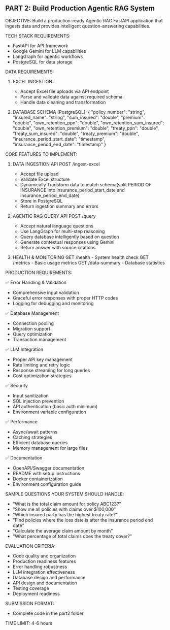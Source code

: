 
## PART 2: Build Production Agentic RAG System

OBJECTIVE:
Build a production-ready Agentic RAG FastAPI application that ingests data 
and provides intelligent question-answering capabilities.

TECH STACK REQUIREMENTS:
- FastAPI for API framework
- Google Gemini for LLM capabilities  
- LangGraph for agentic workflows
- PostgreSQL for data storage

DATA REQUIREMENTS:

1. EXCEL INGESTION:
    - Accept Excel file uploads via API endpoint
    - Parse and validate data against required schema
    - Handle data cleaning and transformation

2. DATABASE SCHEMA (PostgreSQL):
    {
        "policy_number": "string",
        "insured_name": "string", 
        "sum_insured": "double",
        "premium": "double",
        "own_retention_ppn": "double",
        "own_retention_sum_insured": "double",
        "own_retention_premium": "double",
        "treaty_ppn": "double",
        "treaty_sum_insured": "double",
        "treaty_premium": "double",
        "insurance_period_start_date": "timestamp",
        "insurance_period_end_date": "timestamp"
    }

CORE FEATURES TO IMPLEMENT:

1. DATA INGESTION API
    POST /ingest-excel
    - Accept file upload
    - Validate Excel structure
    - Dynamically Transform data to match schema(split PERIOD OF INSURANCE into insurance_period_start_date and insurance_period_end_date)
    - Store in PostgreSQL
    - Return ingestion summary and errors

2. AGENTIC RAG QUERY API
    POST /query
    - Accept natural language questions
    - Use LangGraph for multi-step reasoning
    - Query database intelligently based on question
    - Generate contextual responses using Gemini
    - Return answer with source citations

3. HEALTH & MONITORING
    GET /health - System health check
    GET /metrics - Basic usage metrics
    GET /data-summary - Database statistics

PRODUCTION REQUIREMENTS:

✅ Error Handling & Validation
- Comprehensive input validation
- Graceful error responses with proper HTTP codes
- Logging for debugging and monitoring

✅ Database Management
- Connection pooling
- Migration support
- Query optimization
- Transaction management

✅ LLM Integration
- Proper API key management
- Rate limiting and retry logic
- Response streaming for long queries
- Cost optimization strategies

✅ Security
- Input sanitization
- SQL injection prevention
- API authentication (basic auth minimum)
- Environment variable configuration

✅ Performance
- Async/await patterns
- Caching strategies
- Efficient database queries
- Memory management for large files

✅ Documentation
- OpenAPI/Swagger documentation
- README with setup instructions
- Docker containerization
- Environment configuration guide

SAMPLE QUESTIONS YOUR SYSTEM SHOULD HANDLE:
- "What is the total claim amount for policy ABC123?"
- "Show me all policies with claims over $100,000"
- "Which insured party has the highest treaty rate?"
- "Find policies where the loss date is after the insurance period end date"
- "Calculate the average claim amount by month"
- "What percentage of total claims does the treaty cover?"


EVALUATION CRITERIA:
- Code quality and organization
- Production readiness features
- Error handling robustness  
- LLM integration effectiveness
- Database design and performance
- API design and documentation
- Testing coverage
- Deployment readiness

SUBMISSION FORMAT:
- Complete code in the part2 folder


TIME LIMIT: 4-6 hours
